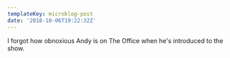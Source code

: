 ```yaml
---
templateKey: microblog-post
date: '2018-10-06T19:22:32Z'
---
```


I forgot how obnoxious Andy is on The Office when he's introduced to the show.


